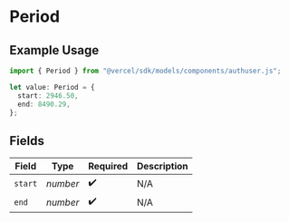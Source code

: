 # Period

## Example Usage

```typescript
import { Period } from "@vercel/sdk/models/components/authuser.js";

let value: Period = {
  start: 2946.50,
  end: 8490.29,
};
```

## Fields

| Field              | Type               | Required           | Description        |
| ------------------ | ------------------ | ------------------ | ------------------ |
| `start`            | *number*           | :heavy_check_mark: | N/A                |
| `end`              | *number*           | :heavy_check_mark: | N/A                |